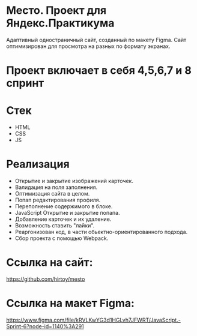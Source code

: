 # Место. Проект для Яндекс.Практикума

Адаптивный одностраничный сайт, созданный по макету Figma. 
Сайт оптимизирован для просмотра на разных по формату экранах.

# Проект включает в себя 4,5,6,7 и 8 спринт

# Стек

- HTML
- CSS
- JS

# Реализация

- Открытие и закрытие изображений карточек.
- Валидация на поля заполнения.
- Оптимизация сайта в целом.
- Попап редактирования профиля.
- Переполнение содержимого в блоке.
- JavaScript Открытие и закрытие попапа.
- Добавление карточек и их удаление.
- Возможность ставить "лайки".
- Реаргонизован код, в части обьектно-ориентированного подхода.
- Сбор проекта с помощью Webpack.


# Ссылка на сайт:

https://github.com/hirtoy/mesto

# Ссылка на макет Figma:

https://www.figma.com/file/kRVLKwYG3d1HGLvh7JFWRT/JavaScript.-Sprint-6?node-id=1140%3A291